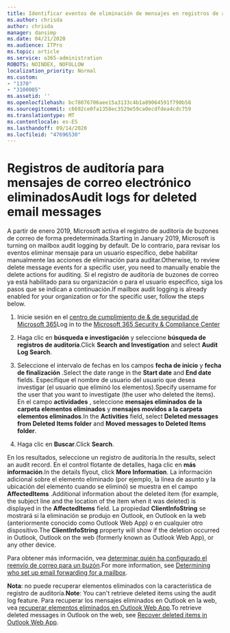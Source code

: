 ```yaml
---
title: Identificar eventos de eliminación de mensajes en registros de auditoría
ms.author: chrisda
author: chrisda
manager: dansimp
ms.date: 04/21/2020
ms.audience: ITPro
ms.topic: article
ms.service: o365-administration
ROBOTS: NOINDEX, NOFOLLOW
localization_priority: Normal
ms.custom:
- "1370"
- "3100005"
ms.assetid: ''
ms.openlocfilehash: bc78076706aee15a3133c4b1a89064591f790b58
ms.sourcegitcommit: c6692ce0fa1358ec3529e59ca0ecdfdea4cdc759
ms.translationtype: MT
ms.contentlocale: es-ES
ms.lasthandoff: 09/14/2020
ms.locfileid: "47696530"
---
```

# <a name="audit-logs-for-deleted-email-messages"></a><span data-ttu-id="424e8-102">Registros de auditoría para mensajes de correo electrónico eliminados</span><span class="sxs-lookup"><span data-stu-id="424e8-102">Audit logs for deleted email messages</span></span>

<span data-ttu-id="424e8-103">A partir de enero 2019, Microsoft activa el registro de auditoría de buzones de correo de forma predeterminada.</span><span class="sxs-lookup"><span data-stu-id="424e8-103">Starting in January 2019, Microsoft is turning on mailbox audit logging by default.</span></span> <span data-ttu-id="424e8-104">De lo contrario, para revisar los eventos eliminar mensaje para un usuario específico, debe habilitar manualmente las acciones de eliminación para auditar.</span><span class="sxs-lookup"><span data-stu-id="424e8-104">Otherwise, to review delete message events for a specific user, you need to manually enable the delete actions for auditing.</span></span> <span data-ttu-id="424e8-105">Si el registro de auditoría de buzones de correo ya está habilitado para su organización o para el usuario específico, siga los pasos que se indican a continuación.</span><span class="sxs-lookup"><span data-stu-id="424e8-105">If mailbox audit logging is already enabled for your organization or for the specific user, follow the steps below.</span></span>

1. <span data-ttu-id="424e8-106">Inicie sesión en el [centro de cumplimiento de & de seguridad de Microsoft 365](https://protection.office.com/)</span><span class="sxs-lookup"><span data-stu-id="424e8-106">Log in to the [Microsoft 365 Security & Compliance Center](https://protection.office.com/)</span></span>

2. <span data-ttu-id="424e8-107">Haga clic en **búsqueda e investigación** y seleccione **búsqueda de registros de auditoría**.</span><span class="sxs-lookup"><span data-stu-id="424e8-107">Click **Search and Investigation** and select **Audit Log Search**.</span></span>

3. <span data-ttu-id="424e8-108">Seleccione el intervalo de fechas en los campos **fecha de inicio** y **fecha de finalización** .</span><span class="sxs-lookup"><span data-stu-id="424e8-108">Select the date range in the **Start date** and **End date** fields.</span></span> <span data-ttu-id="424e8-109">Especifique el nombre de usuario del usuario que desea investigar (el usuario que eliminó los elementos).</span><span class="sxs-lookup"><span data-stu-id="424e8-109">Specify username for the user that you want to investigate (the user who deleted the items).</span></span> <span data-ttu-id="424e8-110">En el campo **actividades** , seleccione **mensajes eliminados de la carpeta elementos eliminados** y **mensajes movidos a la carpeta elementos eliminados**.</span><span class="sxs-lookup"><span data-stu-id="424e8-110">In the **Activities** field, select **Deleted messages from Deleted Items folder** and **Moved messages to Deleted Items folder**.</span></span>

4. <span data-ttu-id="424e8-111">Haga clic en **Buscar**.</span><span class="sxs-lookup"><span data-stu-id="424e8-111">Click **Search**.</span></span>

<span data-ttu-id="424e8-112">En los resultados, seleccione un registro de auditoría.</span><span class="sxs-lookup"><span data-stu-id="424e8-112">In the results, select an audit record.</span></span> <span data-ttu-id="424e8-113">En el control flotante de detalles, haga clic en **más información**.</span><span class="sxs-lookup"><span data-stu-id="424e8-113">In the details flyout, click **More Information**.</span></span> <span data-ttu-id="424e8-114">La información adicional sobre el elemento eliminado (por ejemplo, la línea de asunto y la ubicación del elemento cuando se eliminó) se muestra en el campo **AffectedItems** .</span><span class="sxs-lookup"><span data-stu-id="424e8-114">Additional information about the deleted item (for example, the subject line and the location of the item when it was deleted) is displayed in the **AffectedItems** field.</span></span> <span data-ttu-id="424e8-115">La propiedad **ClientInfoString** se mostrará si la eliminación se produjo en Outlook, en Outlook en la web (anteriormente conocido como Outlook Web App) o en cualquier otro dispositivo.</span><span class="sxs-lookup"><span data-stu-id="424e8-115">The **ClientInfoString** property will show if the deletion occurred in Outlook, Outlook on the web (formerly known as Outlook Web App), or any other device.</span></span>

<span data-ttu-id="424e8-116">Para obtener más información, vea [determinar quién ha configurado el reenvío de correo para un buzón](https://docs.microsoft.com/microsoft-365/compliance/auditing-troubleshooting-scenarios#determine-if-a-user-deleted-email-items).</span><span class="sxs-lookup"><span data-stu-id="424e8-116">For more information, see [Determining who set up email forwarding for a mailbox](https://docs.microsoft.com/microsoft-365/compliance/auditing-troubleshooting-scenarios#determine-if-a-user-deleted-email-items).</span></span>

<span data-ttu-id="424e8-117">**Nota**: no puede recuperar elementos eliminados con la característica de registro de auditoría.</span><span class="sxs-lookup"><span data-stu-id="424e8-117">**Note**: You can't retrieve deleted items using the audit log feature.</span></span> <span data-ttu-id="424e8-118">Para recuperar los mensajes eliminados en Outlook en la web, vea [recuperar elementos eliminados en Outlook Web App](https://support.office.com/article/C3D8FC15-EEEF-4F1C-81DF-E27964B7EDD4).</span><span class="sxs-lookup"><span data-stu-id="424e8-118">To retrieve deleted messages in Outlook on the web, see [Recover deleted items in Outlook Web App](https://support.office.com/article/C3D8FC15-EEEF-4F1C-81DF-E27964B7EDD4).</span></span>
